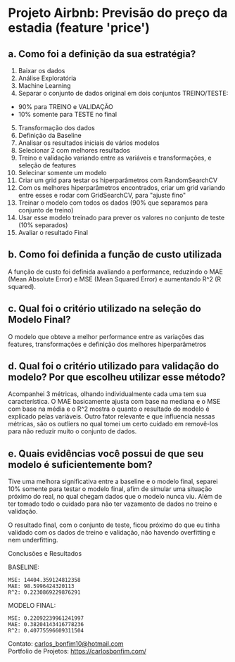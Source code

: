 # Projeto Airbnb: Previsão do preço da estadia (feature 'price')

## a. Como foi a definição da sua estratégia?
1. Baixar os dados
2. Análise Exploratória
3. Machine Learning
4. Separar o conjunto de dados original em dois conjuntos TREINO/TESTE:
 * 90% para TREINO e VALIDAÇÃO
 * 10% somente para TESTE no final
5. Transformação dos dados
6. Definição da Baseline
7. Analisar os resultados iniciais de vários modelos
8. Selecionar 2 com melhores resultados
9. Treino e validação variando entre as variáveis e transformações, e seleção de features
10. Selecinar somente um modelo
11. Criar um grid para testar os hiperparâmetros com RandomSearchCV
12. Com os melhores hiperparâmetros encontrados, criar um grid variando entre esses e rodar com GridSearchCV, para "ajuste fino"
13. Treinar o modelo com todos os dados (90% que separamos para conjunto de treino)
14. Usar esse modelo treinado para prever os valores no conjunto de teste (10% separados)
15. Avaliar o resultado Final

## b. Como foi definida a função de custo utilizada
A função de custo foi definida avaliando a performance, reduzindo o MAE (Mean Absolute Error) e MSE (Mean Squared Error) e aumentando R^2 (R squared).

## c. Qual foi o critério utilizado na seleção do Modelo Final?
O modelo que obteve a melhor performance entre as variações das features, transformações e definição dos melhores hiperparâmetros

## d. Qual foi o critério utilizado para validação do modelo? Por que escolheu utilizar esse método?
Acompanhei 3 métricas, olhando individualmente cada uma tem sua característica. O MAE basicamente ajusta com base na mediana e o MSE com base na média e o R^2 mostra o quanto o resultado do modelo é explicado pelas variáveis. Outro fator relevante e que influencia nessas métricas, são os outliers no qual tomei um certo cuidado em removê-los para não reduzir muito o conjunto de dados.

## e. Quais evidências você possui de que seu modelo é suficientemente bom?
Tive uma melhora significativa entre a baseline e o modelo final, separei 10% somente para testar o modelo final, afim de simular uma situação próximo do real, no qual chegam dados que o modelo nunca viu. Além de ter tomado todo o cuidado para não ter vazamento de dados no treino e validação.

O resultado final, com o conjunto de teste, ficou próximo do que eu tinha validado com os dados de treino e validação, não havendo overfitting e nem underfitting.

Conclusões e Resultados

BASELINE:

    MSE: 14404.359124812358
    MAE: 98.5996424320113
    R^2: 0.2230869229876291

MODELO FINAL:

    MSE: 0.22092239961241997
    MAE: 0.38204143416778236
    R^2: 0.40775596609311504

Contato: carlos_bonfim10@hotmail.com<br>
Portfolio de Projetos: https://carlosbonfim.com/
